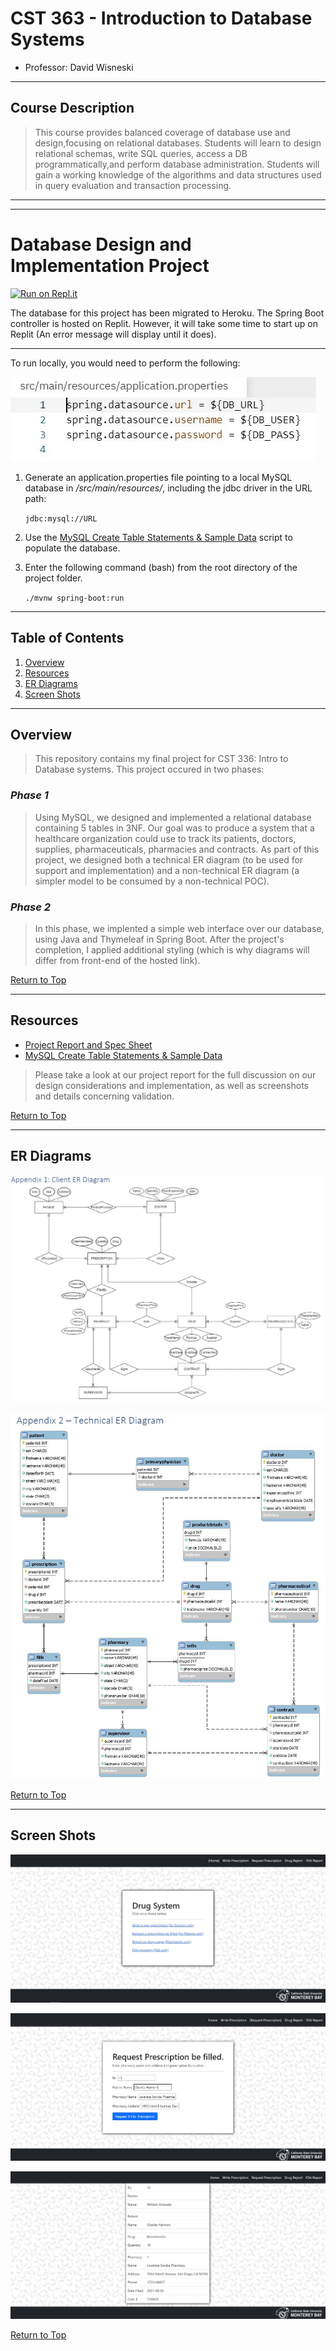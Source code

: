 # CST 363 - Introduction to Database Systems

- Professor: David Wisneski

---

## Course Description

> This course provides balanced coverage of database use and design,focusing on relational databases. Students will learn to design relational schemas, write SQL queries, access a DB programmatically,and perform database administration. Students will gain a working knowledge of the algorithms and data structures used in query evaluation and transaction processing.

---

---

# Database Design and Implementation Project

[![Run on Repl.it](https://repl.it/badge/github/raymondshum/cst-363-final-database-design)](https://replit.com/@raymondshum/cst-363-final-database-design)

The database for this project has been migrated to Heroku. The Spring Boot controller is hosted on Replit. However, it will take some time to start up on Replit (An error message will display until it does).

---

To run locally, you would need to perform the following:

![ins1](/documentation/img/ins1.JPG)

1. Generate an application.properties file pointing to a local MySQL database in _/src/main/resources/_, including the jdbc driver in the URL path:

    <code>jdbc:mysql://URL</code>

2. Use the [MySQL Create Table Statements & Sample Data](./documentation/ShumStankovich_Project2_MySQL.sql) script to populate the database.

3. Enter the following command (bash) from the root directory of the project folder.

    <code>./mvnw spring-boot:run</code>

---

## Table of Contents

1. [Overview](#overview)
1. [Resources](#resources)
1. [ER Diagrams](#er-diagrams)
1. [Screen Shots](#screen-shots)

---

## Overview

> This repository contains my final project for CST 336: Intro to Database systems. This project occured in two phases:

### _Phase 1_

> Using MySQL, we designed and implemented a relational database containing 5 tables in 3NF. Our goal was to produce a system that a healthcare organization could use to track its patients, doctors, supplies, pharmaceuticals, pharmacies and contracts. As part of this project, we designed both a technical ER diagram (to be used for support and implementation) and a non-technical ER diagram (a simpler model to be consumed by a non-technical POC).

### _Phase 2_

> In this phase, we implented a simple web interface over our database, using Java and Thymeleaf in Spring Boot. After the project's completion, I applied additional styling (which is why diagrams will differ from front-end of the hosted link).

[Return to Top](#table-of-contents)

---

## Resources

- [Project Report and Spec Sheet](./documentation/ShumStankovich_Project2_Report.pdf)
- [MySQL Create Table Statements & Sample Data](./documentation/ShumStankovich_Project2_MySQL.sql)

> Please take a look at our project report for the full discussion on our design considerations and implementation, as well as screenshots and details concerning validation.

[Return to Top](#table-of-contents)

---

## ER Diagrams

![ER1](./documentation/img/er1.JPG)

![ER2](./documentation/img/er2.JPG)

[Return to Top](#table-of-contents)

---

## Screen Shots

![sample](./documentation/img/sample1.JPG)

![sample](./documentation/img/sample2.JPG)

![sample](./documentation/img/sample3.JPG)

[Return to Top](#table-of-contents)

